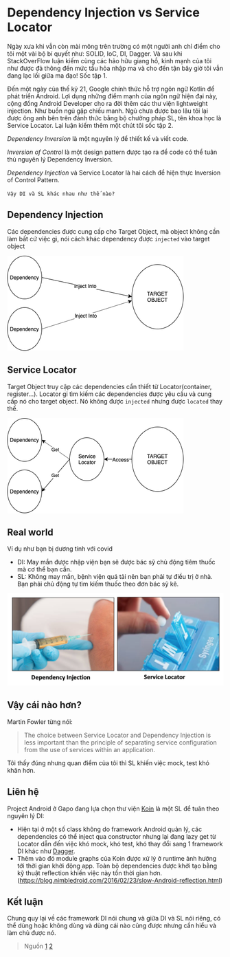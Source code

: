 # Dependency Injection vs Service Locator

Ngày xưa khi vẫn còn mài mông trên trường có một người anh chỉ điểm cho tôi một vài bộ bí quyết như: SOLID, IoC, DI, Dagger. Và sau khi StackOverFlow luận kiếm cùng các hảo hữu giang hồ, kinh mạnh của tôi như được đả thông đến mức tẩu hỏa nhập ma và cho đến tận bây giờ tôi vẫn đang lạc lối giữa ma đạo! Sốc tập 1.
    
Đến một ngày của thế kỷ 21, Google chính thức hỗ trợ ngôn ngữ Kotlin để phát triển Android. Lợi dụng những điểm mạnh của ngôn ngữ hiện đại này, cộng đồng Android Developer cho ra đời thêm các thư viện lightweight injection. Như buồn ngủ gặp chiếu manh. Ngủ chưa được bao lâu tôi lại được ông anh bên trên đánh thức bằng bộ chưởng pháp SL, tên khoa học là Service Locator. Lại luận kiếm thêm một chút tôi sốc tập 2. 

*Dependency Inversion* là một nguyên lý để thiết kế và viết code.

*Inversion of Control* là một design pattern được tạo ra để code có thể tuân thủ nguyên lý Dependency Inversion. 

*Dependency Injection* và Service Locator là hai cách để hiện thực Inversion of Control Pattern.

`Vậy DI và SL khác nhau như thế nào?`

## Dependency Injection

Các dependencies được cung cấp cho Target Object, mà object không cần làm bất cứ việc gì, nói cách khác dependency được `injected` vào target object

![](./images/di-sl1.png)

## Service Locator

Target Object truy cập các dependencies cần thiết từ Locator(container, register...). Locator gi tìm kiếm các dependencies được yêu cầu và cung cấp nó cho target object. Nó không được `injected` nhưng được `located` thay thế.

![](./images/di-sl2.png)

## Real world
Ví dụ như bạn bị dương tính với covid

- DI: May mắn được nhập viện bạn sẽ được bác sỹ chủ động tiêm thuốc mà cơ thể bạn cần.
- SL: Không may mắn, bệnh viện quá tải nên bạn phải tự điều trị ở nhà. Bạn phải chủ động tự tìm kiếm thuốc theo đơn bác sỹ kê.

![](./images/di-sl0.png)
## Vậy cái nào hơn?

Martin Fowler từng nói: 

>The choice between Service Locator and Dependency Injection is less important than the principle of separating service configuration from the use of services within an application.

Tôi thấy đúng nhưng quan điểm của tôi thì SL khiến việc mock, test khó khăn hơn.

## Liên hệ 
Project Android ở Gapo đang lựa chọn thư viện [Koin](https://insert-koin.io/) là một SL để tuân theo nguyên lý DI:
- Hiện tại ở một số class không do framework Android quản lý, các dependencies có thể inject qua constructor nhưng lại đang lazy get từ Locator dẫn đến việc khó mock, khó test, khó thay đổi sang 1 framework DI khác như [Dagger](https://dagger.dev/).
- Thêm vào đó module graphs của Koin được xử lý ở runtime ảnh hưởng tới thời gian khởi động app. Toàn bộ dependencies được khởi tạo bằng kỹ thuật reflection khiến việc này tốn thời gian hơn. (https://blog.nimbledroid.com/2016/02/23/slow-Android-reflection.html)

## Kết luận
Chung quy lại về các framework DI nói chung và giữa DI và SL nói riêng, có thể dùng hoặc không dùng và dùng cái nào cũng được nhưng cần hiểu và làm chủ được nó.

>Nguồn 
[1](https://medium.com/mobile-app-development-publication/dependency-injection-and-service-locator-4dbe4559a3ba)
[2](https://www.rivu.dev/service-locator-and-dependency-injection-which-is-what/)


